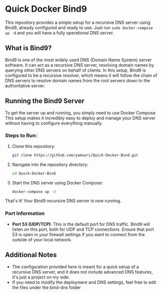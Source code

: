 # Quick Docker Bind9

This repository provides a simple setup for a recursive DNS server using Bind9, already configured and ready to use. Just run `sudo docker-compose up -d` and you will have a fully operational DNS server.

## What is Bind9?

Bind9 is one of the most widely used DNS (Domain Name System) server software. It can act as a recursive DNS server, resolving domain names by querying other DNS servers on behalf of clients. In this setup, Bind9 is configured to be a recursive resolver, which means it will follow the chain of DNS servers to resolve domain names from the root servers down to the authoritative server.

## Running the Bind9 Server

To get the server up and running, you simply need to use Docker Compose. This setup makes it incredibly easy to deploy and manage your DNS server without having to configure everything manually.

### Steps to Run:

1. Clone this repository:
    ```bash
    git clone https://github.com/yamouri/Quick-Docker-Bind.git
    ```

2. Navigate into the repository directory:
    ```bash
    cd Quick-Docker-Bind
    ```

3. Start the DNS server using Docker Compose:
    ```bash
    docker-compose up -d
    ```

That's it! Your Bind9 recursive DNS server is now running.

### Port Information

- **Port 53 (UDP/TCP)**: This is the default port for DNS traffic. Bind9 will listen on this port, both for UDP and TCP connections. Ensure that port 53 is open in your firewall settings if you want to connect from the outside of your local network.

## Additional Notes

- The configuration provided here is meant for a quick setup of a recursive DNS server, and it does not include advanced DNS features, it's just a project on my side.
- If you need to modify the deployment and DNS settings, feel free to edit the files under the bind-dns folder


